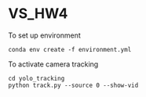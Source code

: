 # VS_HW4

To set up environment
```
conda env create -f environment.yml
```

To activate camera tracking
```
cd yolo_tracking
python track.py --source 0 --show-vid
```